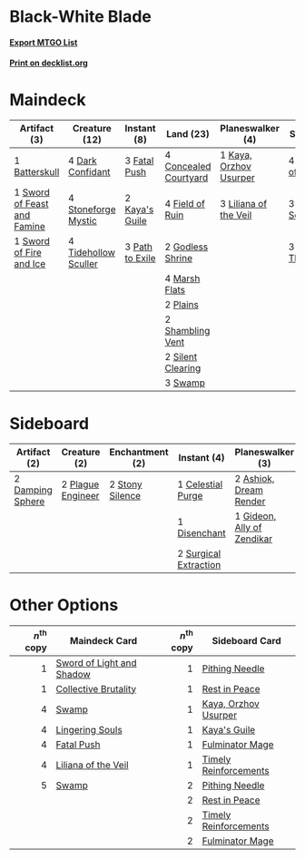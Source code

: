 # Black-White Blade

#### [Export MTGO List](../collection/Black-White%20Blade/Black-White%20Blade.txt)
#### [Print on decklist.org](http://decklist.org/?deckmain=1%09Batterskull%0A4%09Concealed%20Courtyard%0A4%09Dark%20Confidant%0A3%09Fatal%20Push%0A4%09Field%20of%20Ruin%0A2%09Godless%20Shrine%0A4%09Inquisition%20of%20Kozilek%0A2%09Kaya's%20Guile%0A1%09Kaya,%20Orzhov%20Usurper%0A3%09Liliana%20of%20the%20Veil%0A3%09Lingering%20Souls%0A4%09Marsh%20Flats%0A3%09Path%20to%20Exile%0A2%09Plains%0A2%09Shambling%20Vent%0A2%09Silent%20Clearing%0A4%09Stoneforge%20Mystic%0A3%09Swamp%0A1%09Sword%20of%20Feast%20and%20Famine%0A1%09Sword%20of%20Fire%20and%20Ice%0A3%09Thoughtseize%0A4%09Tidehollow%20Sculler&deckside=2%09Ashiok,%20Dream%20Render%0A1%09Celestial%20Purge%0A2%09Collective%20Brutality%0A2%09Damping%20Sphere%0A1%09Disenchant%0A1%09Gideon,%20Ally%20of%20Zendikar%0A2%09Plague%20Engineer%0A2%09Stony%20Silence%0A2%09Surgical%20Extraction)
# Maindeck

|                                             Artifact (3)                                             |                                         Creature (12)                                         |                                       Instant (8)                                        |                                           Land (23)                                            |                                        Planeswalker (4)                                         |                                           Sorcery (10)                                            |
|------------------------------------------------------------------------------------------------------|-----------------------------------------------------------------------------------------------|------------------------------------------------------------------------------------------|------------------------------------------------------------------------------------------------|-------------------------------------------------------------------------------------------------|---------------------------------------------------------------------------------------------------|
|1 [Batterskull](http://gatherer.wizards.com/Pages/Card/Details.aspx?multiverseid=233055)              |4 [Dark Confidant](http://gatherer.wizards.com/Pages/Card/Details.aspx?multiverseid=397731)    |3 [Fatal Push](http://gatherer.wizards.com/Pages/Card/Details.aspx?multiverseid=423724)   |4 [Concealed Courtyard](http://gatherer.wizards.com/Pages/Card/Details.aspx?multiverseid=417818)|1 [Kaya, Orzhov Usurper](http://gatherer.wizards.com/Pages/Card/Details.aspx?multiverseid=460129)|4 [Inquisition of Kozilek](http://gatherer.wizards.com/Pages/Card/Details.aspx?multiverseid=416897)|
|1 [Sword of Feast and Famine](http://gatherer.wizards.com/Pages/Card/Details.aspx?multiverseid=214070)|4 [Stoneforge Mystic](http://gatherer.wizards.com/Pages/Card/Details.aspx?multiverseid=198383) |2 [Kaya's Guile](http://gatherer.wizards.com/Pages/Card/Details.aspx?multiverseid=464154) |4 [Field of Ruin](http://gatherer.wizards.com/Pages/Card/Details.aspx?multiverseid=435415)      |3 [Liliana of the Veil](http://gatherer.wizards.com/Pages/Card/Details.aspx?multiverseid=235597) |3 [Lingering Souls](http://gatherer.wizards.com/Pages/Card/Details.aspx?multiverseid=368485)       |
|1 [Sword of Fire and Ice](http://gatherer.wizards.com/Pages/Card/Details.aspx?multiverseid=46429)     |4 [Tidehollow Sculler](http://gatherer.wizards.com/Pages/Card/Details.aspx?multiverseid=175054)|3 [Path to Exile](http://gatherer.wizards.com/Pages/Card/Details.aspx?multiverseid=220511)|2 [Godless Shrine](http://gatherer.wizards.com/Pages/Card/Details.aspx?multiverseid=405099)     |                                                                                                 |3 [Thoughtseize](http://gatherer.wizards.com/Pages/Card/Details.aspx?multiverseid=438676)          |
|                                                                                                      |                                                                                               |                                                                                          |4 [Marsh Flats](http://gatherer.wizards.com/Pages/Card/Details.aspx?multiverseid=405101)        |                                                                                                 |                                                                                                   |
|                                                                                                      |                                                                                               |                                                                                          |2 [Plains](http://gatherer.wizards.com/Pages/Card/Details.aspx?multiverseid=439856)             |                                                                                                 |                                                                                                   |
|                                                                                                      |                                                                                               |                                                                                          |2 [Shambling Vent](http://gatherer.wizards.com/Pages/Card/Details.aspx?multiverseid=402031)     |                                                                                                 |                                                                                                   |
|                                                                                                      |                                                                                               |                                                                                          |2 [Silent Clearing](http://gatherer.wizards.com/Pages/Card/Details.aspx?multiverseid=464195)    |                                                                                                 |                                                                                                   |
|                                                                                                      |                                                                                               |                                                                                          |3 [Swamp](http://gatherer.wizards.com/Pages/Card/Details.aspx?multiverseid=439858)              |                                                                                                 |                                                                                                   |


# Sideboard

|                                       Artifact (2)                                        |                                        Creature (2)                                        |                                     Enchantment (2)                                      |                                          Instant (4)                                           |                                          Planeswalker (3)                                           |                                           Sorcery (2)                                           |
|-------------------------------------------------------------------------------------------|--------------------------------------------------------------------------------------------|------------------------------------------------------------------------------------------|------------------------------------------------------------------------------------------------|-----------------------------------------------------------------------------------------------------|-------------------------------------------------------------------------------------------------|
|2 [Damping Sphere](http://gatherer.wizards.com/Pages/Card/Details.aspx?multiverseid=443101)|2 [Plague Engineer](http://gatherer.wizards.com/Pages/Card/Details.aspx?multiverseid=464049)|2 [Stony Silence](http://gatherer.wizards.com/Pages/Card/Details.aspx?multiverseid=247425)|1 [Celestial Purge](http://gatherer.wizards.com/Pages/Card/Details.aspx?multiverseid=183055)    |2 [Ashiok, Dream Render](http://gatherer.wizards.com/Pages/Card/Details.aspx?multiverseid=461155)    |2 [Collective Brutality](http://gatherer.wizards.com/Pages/Card/Details.aspx?multiverseid=414380)|
|                                                                                           |                                                                                            |                                                                                          |1 [Disenchant](http://gatherer.wizards.com/Pages/Card/Details.aspx?multiverseid=847)            |1 [Gideon, Ally of Zendikar](http://gatherer.wizards.com/Pages/Card/Details.aspx?multiverseid=401897)|                                                                                                 |
|                                                                                           |                                                                                            |                                                                                          |2 [Surgical Extraction](http://gatherer.wizards.com/Pages/Card/Details.aspx?multiverseid=397706)|                                                                                                     |                                                                                                 |


# Other Options

|*n*<sup>th</sup> copy|                                           Maindeck Card                                           |*n*<sup>th</sup> copy|                                         Sideboard Card                                         |
|--------------------:|---------------------------------------------------------------------------------------------------|--------------------:|------------------------------------------------------------------------------------------------|
|                    1|[Sword of Light and Shadow](http://gatherer.wizards.com/Pages/Card/Details.aspx?multiverseid=47453)|                    1|[Pithing Needle](http://gatherer.wizards.com/Pages/Card/Details.aspx?multiverseid=129526)       |
|                    1|[Collective Brutality](http://gatherer.wizards.com/Pages/Card/Details.aspx?multiverseid=414380)    |                    1|[Rest in Peace](http://gatherer.wizards.com/Pages/Card/Details.aspx?multiverseid=442021)        |
|                    4|[Swamp](http://gatherer.wizards.com/Pages/Card/Details.aspx?multiverseid=439858)                   |                    1|[Kaya, Orzhov Usurper](http://gatherer.wizards.com/Pages/Card/Details.aspx?multiverseid=460129) |
|                    4|[Lingering Souls](http://gatherer.wizards.com/Pages/Card/Details.aspx?multiverseid=368485)         |                    1|[Kaya's Guile](http://gatherer.wizards.com/Pages/Card/Details.aspx?multiverseid=464154)         |
|                    4|[Fatal Push](http://gatherer.wizards.com/Pages/Card/Details.aspx?multiverseid=423724)              |                    1|[Fulminator Mage](http://gatherer.wizards.com/Pages/Card/Details.aspx?multiverseid=397686)      |
|                    4|[Liliana of the Veil](http://gatherer.wizards.com/Pages/Card/Details.aspx?multiverseid=235597)     |                    1|[Timely Reinforcements](http://gatherer.wizards.com/Pages/Card/Details.aspx?multiverseid=220074)|
|                    5|[Swamp](http://gatherer.wizards.com/Pages/Card/Details.aspx?multiverseid=439858)                   |                    2|[Pithing Needle](http://gatherer.wizards.com/Pages/Card/Details.aspx?multiverseid=129526)       |
|                     |                                                                                                   |                    2|[Rest in Peace](http://gatherer.wizards.com/Pages/Card/Details.aspx?multiverseid=442021)        |
|                     |                                                                                                   |                    2|[Timely Reinforcements](http://gatherer.wizards.com/Pages/Card/Details.aspx?multiverseid=220074)|
|                     |                                                                                                   |                    2|[Fulminator Mage](http://gatherer.wizards.com/Pages/Card/Details.aspx?multiverseid=397686)      |

